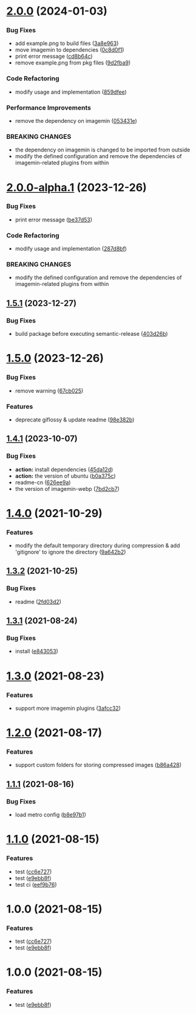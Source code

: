 # [2.0.0](https://github.com/iChengbo/react-native-imagemin-asset-plugin/compare/v1.5.1...v2.0.0) (2024-01-03)


### Bug Fixes

* add example.png to build files ([3a8e963](https://github.com/iChengbo/react-native-imagemin-asset-plugin/commit/3a8e96362646f46b79412e3be717137a3ecd13af))
* move imagemin to dependencies ([0c8d0f1](https://github.com/iChengbo/react-native-imagemin-asset-plugin/commit/0c8d0f195679547f657da905015ab4da96a603a3))
* print error message ([cd8b64c](https://github.com/iChengbo/react-native-imagemin-asset-plugin/commit/cd8b64ce70614a06aac7630fad4e7611dfd33bb3))
* remove example.png from pkg files ([9d2fba9](https://github.com/iChengbo/react-native-imagemin-asset-plugin/commit/9d2fba9a42453192459aa22314bfb4adc5d9a51b))


### Code Refactoring

* modify usage and implementation ([859dfee](https://github.com/iChengbo/react-native-imagemin-asset-plugin/commit/859dfee857f06a053c6eae7d57d4244a3c9e86b5))


### Performance Improvements

* remove the dependency on imagemin ([053431e](https://github.com/iChengbo/react-native-imagemin-asset-plugin/commit/053431ec4fcd9c41c335441c6804279cc93d3ced))


### BREAKING CHANGES

* the dependency on imagemin is changed to be imported from outside
* modify the defined configuration and remove the dependencies of imagemin-related plugins from within

# [2.0.0-alpha.1](https://github.com/iChengbo/react-native-imagemin-asset-plugin/compare/v1.5.0...v2.0.0-alpha.1) (2023-12-26)

### Bug Fixes

* print error message ([be37d53](https://github.com/iChengbo/react-native-imagemin-asset-plugin/commit/be37d531b2c018e7837c96584abeac03de50093c))


### Code Refactoring

* modify usage and implementation ([287d8bf](https://github.com/iChengbo/react-native-imagemin-asset-plugin/commit/287d8bf881ad5988866578f2bece52d55d24bb34))


### BREAKING CHANGES

* modify the defined configuration and remove the dependencies of imagemin-related plugins from within

## [1.5.1](https://github.com/iChengbo/react-native-imagemin-asset-plugin/compare/v1.5.0...v1.5.1) (2023-12-27)

### Bug Fixes

* build package before executing semantic-release ([403d26b](https://github.com/iChengbo/react-native-imagemin-asset-plugin/commit/403d26b862bd695c30219eb926dd21264ed68b9b))

# [1.5.0](https://github.com/iChengbo/react-native-imagemin-asset-plugin/compare/v1.4.1...v1.5.0) (2023-12-26)


### Bug Fixes

* remove warning ([67cb025](https://github.com/iChengbo/react-native-imagemin-asset-plugin/commit/67cb025891d6f899ef52facb81280cfe430262a8))


### Features

* deprecate giflossy & update readme ([98e382b](https://github.com/iChengbo/react-native-imagemin-asset-plugin/commit/98e382b9ca17be7da45f7c74819753dc6284e2fe))

## [1.4.1](https://github.com/iChengbo/react-native-imagemin-asset-plugin/compare/v1.4.0...v1.4.1) (2023-10-07)


### Bug Fixes

* **action:** install dependencies ([45da12d](https://github.com/iChengbo/react-native-imagemin-asset-plugin/commit/45da12defe439524f4b388ab2a6f89b8efe7de19))
* **action:** the version of ubuntu ([b0a375c](https://github.com/iChengbo/react-native-imagemin-asset-plugin/commit/b0a375cb8ff99a614d495e48ee8499400fcbc267))
* readme-cn ([626ee9a](https://github.com/iChengbo/react-native-imagemin-asset-plugin/commit/626ee9a6f0c6c91be475f3ce954389351a846b40))
* the version of imagemin-webp ([7bd2cb7](https://github.com/iChengbo/react-native-imagemin-asset-plugin/commit/7bd2cb70aebdb9e7ab96fd2df2ae9a9fd99cf6a4))

# [1.4.0](https://github.com/iChengbo/react-native-imagemin-asset-plugin/compare/v1.3.2...v1.4.0) (2021-10-29)


### Features

* modify the default temporary directory during compression & add 'gitignore' to ignore the directory ([9a642b2](https://github.com/iChengbo/react-native-imagemin-asset-plugin/commit/9a642b2c595f194a2ff82392961dc64ae61028a3))

## [1.3.2](https://github.com/iChengbo/react-native-imagemin-asset-plugin/compare/v1.3.1...v1.3.2) (2021-10-25)


### Bug Fixes

* readme ([2fd03d2](https://github.com/iChengbo/react-native-imagemin-asset-plugin/commit/2fd03d2143712fb2b018c9be15655a59085471c6))

## [1.3.1](https://github.com/iChengbo/react-native-imagemin-asset-plugin/compare/v1.3.0...v1.3.1) (2021-08-24)


### Bug Fixes

* install ([e843053](https://github.com/iChengbo/react-native-imagemin-asset-plugin/commit/e843053c9176fed5ffbec3c374f2cf4eb70f24f4))

# [1.3.0](https://github.com/iChengbo/react-native-imagemin-asset-plugin/compare/v1.2.0...v1.3.0) (2021-08-23)


### Features

* support more imagemin plugins ([3afcc32](https://github.com/iChengbo/react-native-imagemin-asset-plugin/commit/3afcc3216e780d9908f6d1ef3c162dfde2c49bfa))

# [1.2.0](https://github.com/iChengbo/react-native-imagemin-asset-plugin/compare/v1.1.1...v1.2.0) (2021-08-17)


### Features

* support custom folders for storing compressed images ([b86a428](https://github.com/iChengbo/react-native-imagemin-asset-plugin/commit/b86a428725dfc3b358be0a104e342ba7a2157c9c))

## [1.1.1](https://github.com/iChengbo/react-native-imagemin-asset-plugin/compare/v1.1.0...v1.1.1) (2021-08-16)


### Bug Fixes

* load metro config ([b8e97b1](https://github.com/iChengbo/react-native-imagemin-asset-plugin/commit/b8e97b1cf51e4b49408a334928e65fe7e92d0767))

# [1.1.0](https://github.com/iChengbo/react-native-imagemin-asset-plugin/compare/v1.0.3...v1.1.0) (2021-08-15)


### Features

* test ([cc6e727](https://github.com/iChengbo/react-native-imagemin-asset-plugin/commit/cc6e727070c17b0e37d283956472acca30daada9))
* test ([e9ebb8f](https://github.com/iChengbo/react-native-imagemin-asset-plugin/commit/e9ebb8fd9cc81de3fca95796d299f800888fd417))
* test ci ([eef9b76](https://github.com/iChengbo/react-native-imagemin-asset-plugin/commit/eef9b7640fae27502423aaa71d698066b7edcf51))

# 1.0.0 (2021-08-15)


### Features

* test ([cc6e727](https://github.com/iChengbo/react-native-imagemin-asset-plugin/commit/cc6e727070c17b0e37d283956472acca30daada9))
* test ([e9ebb8f](https://github.com/iChengbo/react-native-imagemin-asset-plugin/commit/e9ebb8fd9cc81de3fca95796d299f800888fd417))

# 1.0.0 (2021-08-15)


### Features

* test ([e9ebb8f](https://github.com/iChengbo/react-native-imagemin-asset-plugin/commit/e9ebb8fd9cc81de3fca95796d299f800888fd417))
